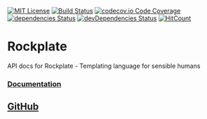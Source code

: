 [![MIT License](https://img.shields.io/github/license/rockplate/rockplate)](https://github.com/rockplate/rockplate/blob/master/LICENSE)
[![Build Status](https://travis-ci.com/rockplate/rockplate.png?branch=master)](https://travis-ci.com/rockplate/rockplate)
[![codecov.io Code Coverage](https://img.shields.io/codecov/c/github/rockplate/rockplate.svg?maxAge=2592000)](https://codecov.io/github/rockplate/rockplate?branch=master)
[![dependencies Status](https://david-dm.org/rockplate/rockplate/status.svg)](https://david-dm.org/rockplate/rockplate)
[![devDependencies Status](https://david-dm.org/rockplate/rockplate/dev-status.svg)](https://david-dm.org/rockplate/rockplate?type=dev)
[![HitCount](https://hits.dwyl.com/rockplate/rockplate.svg)](https://hits.dwyl.com/rockplate/rockplate)

# Rockplate

API docs for Rockplate - Templating language for sensible humans

### [Documentation](https://rockplate.github.io/)

## [GitHub](https://github.com/rockplate/rockplate)
